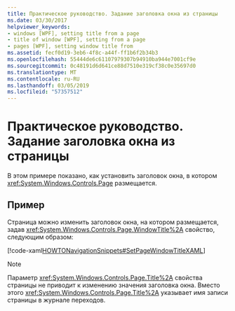 ```yaml
---
title: Практическое руководство. Задание заголовка окна из страницы
ms.date: 03/30/2017
helpviewer_keywords:
- windows [WPF], setting title from a page
- title of window [WPF], setting from a page
- pages [WPF], setting window title from
ms.assetid: fecf0d19-3eb6-4f8c-a44f-ff1b6f2b34b3
ms.openlocfilehash: 55444de6c61107979307b94910ba944e7001cf9e
ms.sourcegitcommit: 0c48191d6d641ce88d7510e319cf38c0e35697d0
ms.translationtype: MT
ms.contentlocale: ru-RU
ms.lasthandoff: 03/05/2019
ms.locfileid: "57357512"
---
```

# <a name="how-to-set-the-title-of-a-window-from-a-page"></a>Практическое руководство. Задание заголовка окна из страницы
В этом примере показано, как установить заголовок окна, в котором <xref:System.Windows.Controls.Page> размещается.  
  
## <a name="example"></a>Пример  
 Страница можно изменить заголовок окна, на котором размещается, задав <xref:System.Windows.Controls.Page.WindowTitle%2A> свойство, следующим образом:  
  
 [!code-xaml[HOWTONavigationSnippets#SetPageWindowTitleXAML](~/samples/snippets/csharp/VS_Snippets_Wpf/HOWTONavigationSnippets/CSharp/SetWindowTitlePage.xaml#setpagewindowtitlexaml)]  
  
> [!NOTE]
>  Параметр <xref:System.Windows.Controls.Page.Title%2A> свойства страницы не приводит к изменению значения заголовка окна. Вместо этого <xref:System.Windows.Controls.Page.Title%2A> указывает имя записи страницы в журнале переходов.
